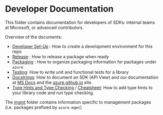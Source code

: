 # Developer Documentation

This folder contains documentation for developers of SDKs: internal teams at Microsoft, or advanced contributors.

Overview of the documents:
- [Developer Set-Up](https://github.com/Azure/azure-sdk-for-python/blob/main/doc/dev/dev_setup.md) : How to create a development environment for this repo
- [Release](https://github.com/Azure/azure-sdk-for-python/blob/main/doc/dev/release.md) : How to release a package when ready
- [Packaging](https://github.com/Azure/azure-sdk-for-python/blob/main/doc/dev/packaging.md) : How to organize packaging information for packages under `azure`
- [Testing](https://github.com/Azure/azure-sdk-for-python/blob/main/doc/dev/tests.md): How to write unit and functional tests for a library
- [Docstrings](https://github.com/Azure/azure-sdk-for-python/blob/main/doc/dev/docstring.md): How to document an SDK (API View) and our documentation at [MS Docs][ms_docs] and the [azure.github.io][azure_github_io] site.
- [Type Hints and Type Checking](https://github.com/Azure/azure-sdk-for-python/blob/main/doc/dev/static_type_checking.md) / [Cheatsheet](https://github.com/Azure/azure-sdk-for-python/blob/main/doc/dev/static_type_checking_cheat_sheet.md): How to add type hints to your library code and run type checking.

The [mgmt](https://github.com/Azure/azure-sdk-for-python/blob/main/doc/dev/mgmt) folder contains information specific to management packages (i.e. packages prefixed by `azure-mgmt`)

<!-- links -->
[ms_docs]: https://docs.microsoft.com/python/api/overview/azure/appconfiguration-readme?view=azure-python
[azure_github_io]: https://azure.github.io/azure-sdk-for-python/